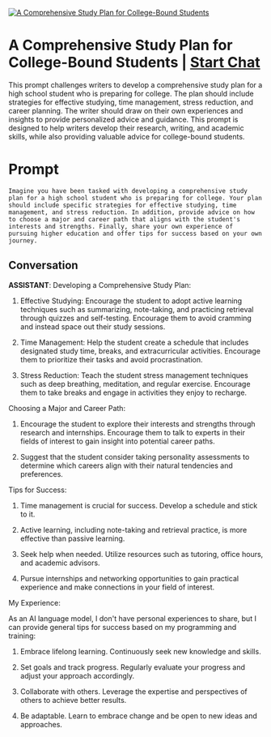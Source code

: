 
[![A Comprehensive Study Plan for College-Bound Students](https://flow-prompt-covers.s3.us-west-1.amazonaws.com/icon/realistic/real_2.png)](https://gptcall.net/chat.html?data=%7B%22contact%22%3A%7B%22id%22%3A%22BqKFCLMiJOp2mWG3_W1x1%22%2C%22flow%22%3Atrue%7D%7D)
# A Comprehensive Study Plan for College-Bound Students | [Start Chat](https://gptcall.net/chat.html?data=%7B%22contact%22%3A%7B%22id%22%3A%22BqKFCLMiJOp2mWG3_W1x1%22%2C%22flow%22%3Atrue%7D%7D)
This prompt challenges writers to develop a comprehensive study plan for a high school student who is preparing for college. The plan should include strategies for effective studying, time management, stress reduction, and career planning. The writer should draw on their own experiences and insights to provide personalized advice and guidance. This prompt is designed to help writers develop their research, writing, and academic skills, while also providing valuable advice for college-bound students.

# Prompt

```
Imagine you have been tasked with developing a comprehensive study plan for a high school student who is preparing for college. Your plan should include specific strategies for effective studying, time management, and stress reduction. In addition, provide advice on how to choose a major and career path that aligns with the student's interests and strengths. Finally, share your own experience of pursuing higher education and offer tips for success based on your own journey.
```

## Conversation

**ASSISTANT**: Developing a Comprehensive Study Plan:



1. Effective Studying: Encourage the student to adopt active learning techniques such as summarizing, note-taking, and practicing retrieval through quizzes and self-testing. Encourage them to avoid cramming and instead space out their study sessions.



2. Time Management: Help the student create a schedule that includes designated study time, breaks, and extracurricular activities. Encourage them to prioritize their tasks and avoid procrastination.



3. Stress Reduction: Teach the student stress management techniques such as deep breathing, meditation, and regular exercise. Encourage them to take breaks and engage in activities they enjoy to recharge.



Choosing a Major and Career Path:



1. Encourage the student to explore their interests and strengths through research and internships. Encourage them to talk to experts in their fields of interest to gain insight into potential career paths.



2. Suggest that the student consider taking personality assessments to determine which careers align with their natural tendencies and preferences.



Tips for Success:



1. Time management is crucial for success. Develop a schedule and stick to it.



2. Active learning, including note-taking and retrieval practice, is more effective than passive learning.



3. Seek help when needed. Utilize resources such as tutoring, office hours, and academic advisors.



4. Pursue internships and networking opportunities to gain practical experience and make connections in your field of interest.



My Experience:



As an AI language model, I don't have personal experiences to share, but I can provide general tips for success based on my programming and training:



1. Embrace lifelong learning. Continuously seek new knowledge and skills.



2. Set goals and track progress. Regularly evaluate your progress and adjust your approach accordingly.



3. Collaborate with others. Leverage the expertise and perspectives of others to achieve better results.



4. Be adaptable. Learn to embrace change and be open to new ideas and approaches.


